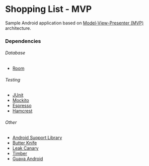 ﻿# Shopping List - MVP
Sample Android application based on [Model-View-Presenter (MVP)](https://en.wikipedia.org/wiki/Model%E2%80%93view%E2%80%93presenter) architecture.

### Dependencies
###### Database
- [Room](https://developer.android.com/topic/libraries/architecture/room)
###### Testing
- [JUnit](https://github.com/junit-team/junit4)
- [Mockito](https://github.com/mockito/mockito)
- [Espresso](https://developer.android.com/training/testing/espresso/)
- [Hamcrest](https://github.com/hamcrest/JavaHamcrest)
###### Other
- [Android Support Library](https://developer.android.com/topic/libraries/support-library/)
- [Butter Knife](https://github.com/JakeWharton/butterknife)
- [Leak Canary](https://github.com/square/leakcanary)
- [Timber](https://github.com/JakeWharton/timber)
- [Guava Android](https://github.com/google/guava)
